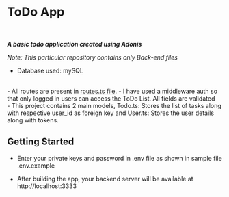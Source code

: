 # ToDo App
<br />

**_A basic todo application created using Adonis_**
<br />

_Note: This particular repository contains only Back-end files_
<br />
- Database used: mySQL
<br />
- All routes are present in <a href="https://github.com/AngelinSneha/ToDo-List-Server/blob/master/start/routes.ts">routes.ts file</a>.
- I have used a middleware auth so that only logged in users can access the ToDo List. All fields are validated
<br />
- This project contains 2 main models, Todo.ts: Stores the list of tasks along with respective user_id as foreign key and User.ts: Stores the user details along with tokens.

## Getting Started

- Enter your private keys and password in .env file as shown in sample file .env.example

- After building the app, your backend server will be available at http://localhost:3333

